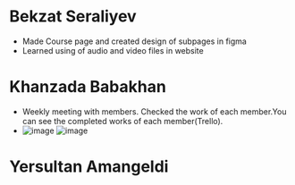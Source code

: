 # Bekzat Seraliyev
* Made Course page and created design of subpages in figma
* Learned using of audio and video files in website
# Khanzada Babakhan
* Weekly meeting with members. Checked the work of each member.You can see the completed works of each member(Trello).
* ![image](https://user-images.githubusercontent.com/78099157/166157746-14dd7a76-2e52-4229-9d44-737bc87e1bc9.png)
![image](https://user-images.githubusercontent.com/78099157/166157784-abe10b21-b6ce-41b0-97a9-827bdc7f4a34.png)

# Yersultan Amangeldi
